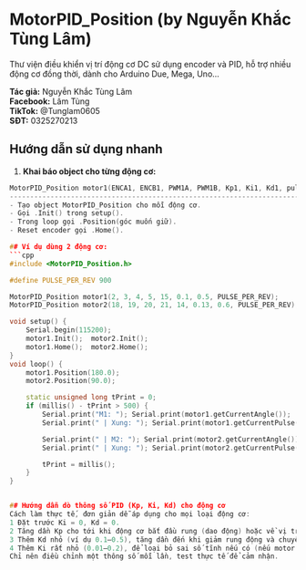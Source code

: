 # MotorPID_Position (by Nguyễn Khắc Tùng Lâm)

Thư viện điều khiển vị trí động cơ DC sử dụng encoder và PID, hỗ trợ nhiều động cơ đồng thời, dành cho Arduino Due, Mega, Uno...

**Tác giả:** Nguyễn Khắc Tùng Lâm  
**Facebook:** Lâm Tùng  
**TikTok:** @Tunglam0605  
**SĐT:** 0325270213  

## Hướng dẫn sử dụng nhanh

1. **Khai báo object cho từng động cơ:**
```cpp
MotorPID_Position motor1(ENCA1, ENCB1, PWM1A, PWM1B, Kp1, Ki1, Kd1, pulses_per_rev);
------------------------------------------------------------------------------------
- Tạo object MotorPID_Position cho mỗi động cơ.
- Gọi .Init() trong setup().
- Trong loop gọi .Position(góc muốn giữ).
- Reset encoder gọi .Home().

## Ví dụ dùng 2 động cơ:
```cpp
#include <MotorPID_Position.h>

#define PULSE_PER_REV 900

MotorPID_Position motor1(2, 3, 4, 5, 15, 0.1, 0.5, PULSE_PER_REV);
MotorPID_Position motor2(18, 19, 20, 21, 14, 0.13, 0.6, PULSE_PER_REV);

void setup() {
    Serial.begin(115200);
    motor1.Init();  motor2.Init();
    motor1.Home();  motor2.Home(); 
}
void loop() {
    motor1.Position(180.0);
    motor2.Position(90.0);

    static unsigned long tPrint = 0;
    if (millis() - tPrint > 500) {
        Serial.print("M1: "); Serial.print(motor1.getCurrentAngle());
        Serial.print(" | Xung: "); Serial.print(motor1.getCurrentPulse());

        Serial.print(" | M2: "); Serial.print(motor2.getCurrentAngle());
        Serial.print(" | Xung: "); Serial.print(motor2.getCurrentPulse());

        tPrint = millis();
    }
}


## Hướng dẫn dò thông số PID (Kp, Ki, Kd) cho động cơ
Cách làm thực tế, đơn giản dễ áp dụng cho mọi loại động cơ:
1 Đặt trước Ki = 0, Kd = 0.
2 Tăng dần Kp cho tới khi động cơ bắt đầu rung (dao động) hoặc về vị trí rất nhanh. Khi rung mạnh, giảm lại khoảng 10–20%.
3 Thêm Kd nhỏ (ví dụ 0.1–0.5), tăng dần đến khi giảm rung động và chuyển động mượt hơn.
4 Thêm Ki rất nhỏ (0.01–0.2), để loại bỏ sai số tĩnh nếu có (nếu motor giữ lâu vẫn lệch vị trí). Nếu thấy motor bị “giật”, vọt quá thì giảm lại.
Chỉ nên điều chỉnh một thông số mỗi lần, test thực tế để cảm nhận.
